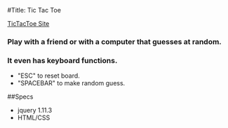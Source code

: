 #Title: Tic Tac Toe

[TicTacToe Site](http://jbcool17.github.io/tictactoe/)

### Play with a friend or with a computer that guesses at random.

### It even has keyboard functions.
- "ESC" to reset board.
- "SPACEBAR" to make random guess. 


##Specs
- jquery 1.11.3
- HTML/CSS
